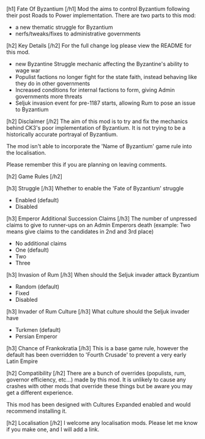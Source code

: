 ﻿[h1] Fate Of Byzantium [/h1]
Mod the aims to control Byzantium following their post Roads to Power implementation.
There are two parts to this mod:
* a new thematic struggle for Byzantium
* nerfs/tweaks/fixes to administrative governments

[h2] Key Details [/h2]
For the full change log please view the README for this mod.

* new Byzantine Struggle mechanic affecting the Byzantine's ability to wage war
* Populist factions no longer fight for the state faith, instead behaving like they do in other governments
* Increased conditions for internal factions to form, giving Admin governments more threats
* Seljuk invasion event for pre-1187 starts, allowing Rum to pose an issue to Byzantium

[h2] Disclaimer [/h2]
The aim of this mod is to try and fix the mechanics behind CK3's poor implementation of Byzantium. It is not trying to be
a historically accurate portrayal of Byzantium.

The mod isn't able to incorporate the 'Name of Byzantium' game rule into the localisation.

Please remember this if you are planning on leaving comments.

[h2] Game Rules [/h2]

[h3] Struggle [/h3]
Whether to enable the 'Fate of Byzantium' struggle

* Enabled (default)
* Disabled

[h3] Emperor Additional Succession Claims [/h3]
The number of unpressed claims to give to runner-ups on an Admin Emperors death (example: Two means give claims to the candidates in 2nd and 3rd place)

* No additional claims
* One (default)
* Two
* Three

[h3] Invasion of Rum [/h3]
When should the Seljuk invader attack Byzantium

* Random (default)
* Fixed
* Disabled

[h3] Invader of Rum Culture [/h3]
What culture should the Seljuk invader have

* Turkmen (default)
* Persian Emperor

[h3] Chance of Frankokratia [/h3]
This is a base game rule, however the default has been overridden to 'Fourth Crusade' to prevent a very early Latin Empire

[h2] Compatibility [/h2]
There are a bunch of overrides (populists, rum, governor efficiency, etc...) made by this mod. It is unlikely to cause
any crashes with other mods that override these things but be aware you may get a different experience.

This mod has been designed with Cultures Expanded enabled and would recommend installing it.

[h2] Localisation [/h2]
I welcome any localisation mods. Please let me know if you make one, and I will add a link.